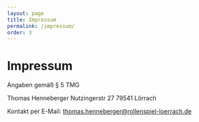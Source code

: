 ```yaml
---
layout: page
title: Impressum
permalink: /impressum/
order: 3
---
```

# Impressum 
Angaben gemäß § 5 TMG

Thomas Henneberger
Nutzingerstr 27
79541 Lörrach

Kontakt per E-Mail: thomas.henneberger@rollenspiel-loerrach.de
